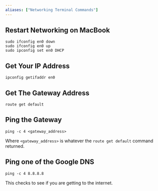 ```yaml
---
aliases: ["Networking Terminal Commands"]
---
```


## Restart Networking on MacBook

```shell
sudo ifconfig en0 down
sudo ifconfig en0 up
sudo ipconfig set en0 DHCP
```

## Get Your IP Address

```shell
ipconfig getifaddr en0
```

## Get The Gateway Address

```shell
route get default
```

## Ping the Gateway

```shell
ping -c 4 <gateway_address>
```

Where `<gateway_address>` is whatever the `route get default` command returned.

## Ping one of the Google DNS

```shell
ping -c 4 8.8.8.8
```

This checks to see if you are getting to the internet.

